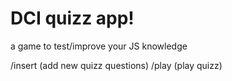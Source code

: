# DCI quizz app!

a game to test/improve your JS knowledge

/insert (add new quizz questions)
/play (play quizz)
